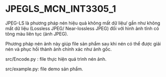 # JPEGLS_MCN_INT3305_1
<p>JPEG-LS là phương pháp nén hiệu quả không mất dữ liệu/ gần như không mất dữ liệu (Lossless JPEG/ Near-lossless JPEG) đối với hình ảnh tĩnh có tông màu liên tục (ảnh JPEG).</p>
<p>Phương pháp nén ảnh này giúp file sản phẩm sau khi nén có thể được giải nén và phục hồi thành ảnh chính xác như ảnh gốc.</p>
<p>src/Encode.py : file thực hiện quá trình nén ảnh.</p>
<p>src/example.py: file demo sản phẩm.</p>
